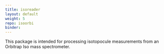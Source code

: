 ```yaml
---
title: isoreader
layout: default
weight: 5
repo: isoorbi
binder:
---
```


This package is intended for processing isotopocule measurements from an Orbitrap Iso mass spectrometer.
